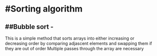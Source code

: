#Sorting algorithm
=============================
##Bubble sort -
---------------------------
This is a simple method that sorts arrays into either increasing or decreasing
order by comparing adjascent elements and swapping them if they are out of
order
Multiple passes through the array are necessary
